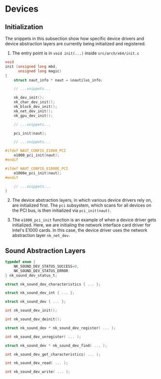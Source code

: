 # Devices

## Initialization

The snippets in this subsection show how specific device drivers and device abstraction layers are currently being initialized and registered.

1. The entry point is in `void init(...)` inside `src/arch/x64/init.c`

```c
void
init (unsigned long mbd,
      unsigned long magic)
{
    struct naut_info * naut = &nautilus_info;

    // ...snippets...

    nk_dev_init();
    nk_char_dev_init();
    nk_block_dev_init();
    nk_net_dev_init();
    nk_gpu_dev_init();

    // ...snippets...

    pci_init(naut);

    // ...snippets...

#ifdef NAUT_CONFIG_E1000_PCI
    e1000_pci_init(naut);
#endif

#ifdef NAUT_CONFIG_E1000E_PCI
    e1000e_pci_init(naut);
#endif

    // ...snippets...
}
```

2. The device abstraction layers, in which various device drivers rely on, are initialized first. The `pci` subsystem, which scans for all devices on the PCI bus, is then initialized via `pci_init(naut)`.

3. The `e1000_pci_init` function is an example of when a device driver gets initialized. Here, we are initialing the network interface card driver for Intel's E1000 cards. In this case, the device driver uses the network abstraction layer `nk_net_dev`.

## Sound Abstraction Layers

```c
typedef enum {
    NK_SOUND_DEV_STATUS_SUCCESS=0,
    NK_SOUND_DEV_STATUS_ERROR
} nk_sound_dev_status_t;
```

```c
struct nk_sound_dev_characteristics { ... };
```

```c
struct nk_sound_dev_int { ... };
```

```c
struct nk_sound_dev { ... };
```

```c
int nk_sound_dev_init();
```

```c
int nk_sound_dev_deinit();
```

```c
struct nk_sound_dev * nk_sound_dev_register( ... );
```

```c
int nk_sound_dev_unregister( ... );
```

```c
struct nk_sound_dev * nk_sound_dev_find( ... );
```

```c
int nk_sound_dev_get_characteristics( ... );
```

```c
int nk_sound_dev_read( ... );
```

```c
int nk_sound_dev_write( ... );
```
